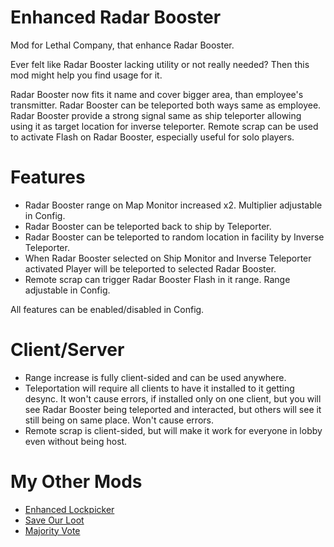 # Enhanced Radar Booster
Mod for Lethal Company, that enhance Radar Booster.

Ever felt like Radar Booster lacking utility or not really needed? Then this mod might help you find usage for it.

Radar Booster now fits it name and cover bigger area, than employee's transmitter. Radar Booster can be teleported both ways same as employee. Radar Booster provide a strong signal same as ship teleporter allowing using it as target location for inverse teleporter. Remote scrap can be used to activate Flash on Radar Booster, especially useful for solo players.
# Features
* Radar Booster range on Map Monitor increased x2. Multiplier adjustable in Config.
* Radar Booster can be teleported back to ship by Teleporter.
* Radar Booster can be teleported to random location in facility by Inverse Teleporter.
* When Radar Booster selected on Ship Monitor and Inverse Teleporter activated Player will be teleported to selected Radar Booster.
* Remote scrap can trigger Radar Booster Flash in it range. Range adjustable in Config.

All features can be enabled/disabled in Config.
# Client/Server
* Range increase is fully client-sided and can be used anywhere.
* Teleportation will require all clients to have it installed to it getting desync. It won't cause errors, if installed only on one client, but you will see Radar Booster being teleported and interacted, but others will see it still being on same place. Won't cause errors.
* Remote scrap is client-sided, but will make it work for everyone in lobby even without being host.
# My Other Mods
* [Enhanced Lockpicker](https://github.com/MrHydralisk/Lethal-Company-Enhanced-Lockpicker)
* [Save Our Loot](https://github.com/MrHydralisk/Lethal-Company-Save-Our-Loot)
* [Majority Vote](https://github.com/MrHydralisk/Lethal-Company-Majority-Vote)